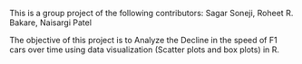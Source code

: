 This is a group project of the following contributors: Sagar Soneji, Roheet R. Bakare, Naisargi Patel

The objective of this project is to Analyze the Decline in the speed of F1 cars over time using data visualization (Scatter plots and box plots) in R.
